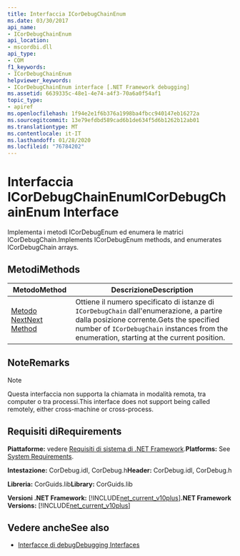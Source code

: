 ```yaml
---
title: Interfaccia ICorDebugChainEnum
ms.date: 03/30/2017
api_name:
- ICorDebugChainEnum
api_location:
- mscordbi.dll
api_type:
- COM
f1_keywords:
- ICorDebugChainEnum
helpviewer_keywords:
- ICorDebugChainEnum interface [.NET Framework debugging]
ms.assetid: 6639335c-48e1-4e74-a4f3-70a6a0f54af1
topic_type:
- apiref
ms.openlocfilehash: 1f94e2e1f6b376a1998ba4fbcc940147eb16272a
ms.sourcegitcommit: 13e79efdbd589cad6b1de634f5d6b1262b12ab01
ms.translationtype: MT
ms.contentlocale: it-IT
ms.lasthandoff: 01/28/2020
ms.locfileid: "76784202"
---
```

# <a name="icordebugchainenum-interface"></a><span data-ttu-id="ea408-102">Interfaccia ICorDebugChainEnum</span><span class="sxs-lookup"><span data-stu-id="ea408-102">ICorDebugChainEnum Interface</span></span>

<span data-ttu-id="ea408-103">Implementa i metodi ICorDebugEnum ed enumera le matrici ICorDebugChain.</span><span class="sxs-lookup"><span data-stu-id="ea408-103">Implements ICorDebugEnum methods, and enumerates ICorDebugChain arrays.</span></span>  
  
## <a name="methods"></a><span data-ttu-id="ea408-104">Metodi</span><span class="sxs-lookup"><span data-stu-id="ea408-104">Methods</span></span>  
  
|<span data-ttu-id="ea408-105">Metodo</span><span class="sxs-lookup"><span data-stu-id="ea408-105">Method</span></span>|<span data-ttu-id="ea408-106">Descrizione</span><span class="sxs-lookup"><span data-stu-id="ea408-106">Description</span></span>|  
|------------|-----------------|  
|[<span data-ttu-id="ea408-107">Metodo Next</span><span class="sxs-lookup"><span data-stu-id="ea408-107">Next Method</span></span>](icordebugchainenum-next-method.md)|<span data-ttu-id="ea408-108">Ottiene il numero specificato di istanze di `ICorDebugChain` dall'enumerazione, a partire dalla posizione corrente.</span><span class="sxs-lookup"><span data-stu-id="ea408-108">Gets the specified number of `ICorDebugChain` instances from the enumeration, starting at the current position.</span></span>|  
  
## <a name="remarks"></a><span data-ttu-id="ea408-109">Note</span><span class="sxs-lookup"><span data-stu-id="ea408-109">Remarks</span></span>  
  
> [!NOTE]
> <span data-ttu-id="ea408-110">Questa interfaccia non supporta la chiamata in modalità remota, tra computer o tra processi.</span><span class="sxs-lookup"><span data-stu-id="ea408-110">This interface does not support being called remotely, either cross-machine or cross-process.</span></span>  
  
## <a name="requirements"></a><span data-ttu-id="ea408-111">Requisiti di</span><span class="sxs-lookup"><span data-stu-id="ea408-111">Requirements</span></span>  
 <span data-ttu-id="ea408-112">**Piattaforme:** vedere [Requisiti di sistema di .NET Framework](../../../../docs/framework/get-started/system-requirements.md).</span><span class="sxs-lookup"><span data-stu-id="ea408-112">**Platforms:** See [System Requirements](../../../../docs/framework/get-started/system-requirements.md).</span></span>  
  
 <span data-ttu-id="ea408-113">**Intestazione:** CorDebug.idl, CorDebug.h</span><span class="sxs-lookup"><span data-stu-id="ea408-113">**Header:** CorDebug.idl, CorDebug.h</span></span>  
  
 <span data-ttu-id="ea408-114">**Libreria:** CorGuids.lib</span><span class="sxs-lookup"><span data-stu-id="ea408-114">**Library:** CorGuids.lib</span></span>  
  
 <span data-ttu-id="ea408-115">**Versioni .NET Framework:** [!INCLUDE[net_current_v10plus](../../../../includes/net-current-v10plus-md.md)]</span><span class="sxs-lookup"><span data-stu-id="ea408-115">**.NET Framework Versions:** [!INCLUDE[net_current_v10plus](../../../../includes/net-current-v10plus-md.md)]</span></span>  
  
## <a name="see-also"></a><span data-ttu-id="ea408-116">Vedere anche</span><span class="sxs-lookup"><span data-stu-id="ea408-116">See also</span></span>

- [<span data-ttu-id="ea408-117">Interfacce di debug</span><span class="sxs-lookup"><span data-stu-id="ea408-117">Debugging Interfaces</span></span>](debugging-interfaces.md)
